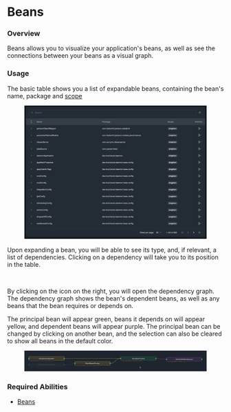# Beans

### Overview

Beans allows you to visualize your application's beans, as well as see the connections between your beans as a visual graph.&#x20;

### Usage

The basic table shows you a list of expandable beans, containing the bean's name, package and [scope](https://docs.spring.io/spring-framework/docs/3.0.0.M3/reference/html/ch04s04.html)

<figure><img src="../../../.gitbook/assets/image (19).png" alt=""><figcaption></figcaption></figure>

Upon expanding a bean, you will be able to see its type, and, if relevant, a list of dependencies. Clicking on a dependency will take you to its position in the table.

<figure><img src="../../../.gitbook/assets/2023-04-02 13.52.18.gif" alt=""><figcaption></figcaption></figure>

By clicking on the icon on the right, you will open the dependency graph. \
The dependency graph shows the bean's dependent beans, as well as any beans that the bean requires or depends on.&#x20;

The principal bean will appear green, beans it depends on will appear yellow, and dependent beans will appear purple. The principal bean can be changed by clicking on another bean, and the selection can also be cleared to show all beans in the default color.

<figure><img src="../../../.gitbook/assets/2023-04-02 13.59.03.gif" alt=""><figcaption></figcaption></figure>

### Required Abilities

* [Beans](../../abilities.md)
